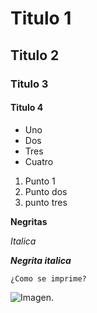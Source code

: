 # Titulo 1
## Titulo 2
### Titulo 3
#### Titulo 4

* Uno
* Dos
* Tres
* Cuatro

1. Punto 1
2. Punto dos
3. punto tres

**Negritas**

_Italica_

***Negrita italica***

```
¿Como se imprime?
```

![Imagen](https://hospitalveterinariodonostia.com/wp-content/uploads/2022/02/Personalidad-gatos.png).
